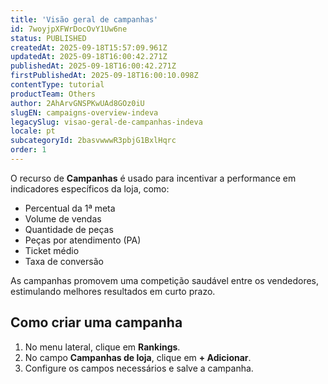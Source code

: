 ```yaml
---
title: 'Visão geral de campanhas'
id: 7woyjpXFWrDocOvY1Uw6ne
status: PUBLISHED
createdAt: 2025-09-18T15:57:09.961Z
updatedAt: 2025-09-18T16:00:42.271Z
publishedAt: 2025-09-18T16:00:42.271Z
firstPublishedAt: 2025-09-18T16:00:10.098Z
contentType: tutorial
productTeam: Others
author: 2AhArvGNSPKwUAd8GOz0iU
slugEN: campaigns-overview-indeva
legacySlug: visao-geral-de-campanhas-indeva
locale: pt
subcategoryId: 2basvwwwR3pbjG1BxlHqrc
order: 1
---
```


O recurso de **Campanhas** é usado para incentivar a performance em indicadores específicos da loja, como:  

- Percentual da 1ª meta  
- Volume de vendas  
- Quantidade de peças  
- Peças por atendimento (PA)  
- Ticket médio  
- Taxa de conversão  

As campanhas promovem uma competição saudável entre os vendedores, estimulando melhores resultados em curto prazo.  

## Como criar uma campanha

1. No menu lateral, clique em **Rankings**.  
2. No campo **Campanhas de loja**, clique em **+ Adicionar**.  
3. Configure os campos necessários e salve a campanha.  

